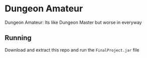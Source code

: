 Dungeon Amateur
====================
Dungeon Amateur: Its like Dungeon Master but worse in everyway

Running
-------
Download and extract this repo and run the `FinalProject.jar` file
